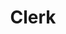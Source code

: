 ---
facebook: https://facebook.com/clerkdev
git: https://github.com/clerkinc
linkedin: https://linkedin.com/company/clerkinc
logohandle: clerk
sort: clerk
title: Clerk
twitter: https://x.com/ClerkDev
website: https://clerk.com/
---